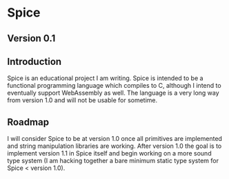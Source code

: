# Spice

## Version 0.1

## Introduction

Spice is an educational project I am writing. Spice is intended to be a functional programming language which compiles
to C, although I intend to eventually support WebAssembly as well. The language is a very long way from version 1.0 and will not be
usable for sometime. 

## Roadmap

I will consider Spice to be at version 1.0 once all primitives are implemented and string manipulation libraries are working. 
After version 1.0 the goal is to implement version 1.1 in Spice itself and begin working on a more sound type system (I am hacking together a bare minimum static type system for Spice < version 1.0).